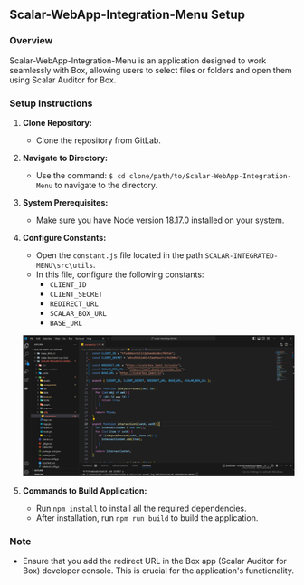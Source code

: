 ## Scalar-WebApp-Integration-Menu Setup

### Overview

Scalar-WebApp-Integration-Menu is an application designed to work seamlessly with Box, allowing users to select files or folders and open them using Scalar Auditor for Box.

### Setup Instructions

1. **Clone Repository:**
   - Clone the repository from GitLab.

2. **Navigate to Directory:**
   - Use the command: `$ cd clone/path/to/Scalar-WebApp-Integration-Menu` to navigate to the directory.

3. **System Prerequisites:**
   - Make sure you have Node version 18.17.0 installed on your system.

4. **Configure Constants:**
   - Open the `constant.js` file located in the path `SCALAR-INTEGRATED-MENU\src\utils`.
   - In this file, configure the following constants:
     - `CLIENT_ID`
     - `CLIENT_SECRET`
     - `REDIRECT_URL`
     - `SCALAR_BOX_URL`
     - `BASE_URL`

   ![Constant Configuration](assets/images/frontend.png)

5. **Commands to Build Application:**
   - Run `npm install` to install all the required dependencies.
   - After installation, run `npm run build` to build the application.

### Note

- Ensure that you add the redirect URL in the Box app (Scalar Auditor for Box) developer console. This is crucial for the application's functionality.


